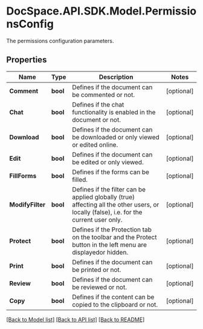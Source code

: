 # DocSpace.API.SDK.Model.PermissionsConfig
The permissions configuration parameters.

## Properties

Name | Type | Description | Notes
------------ | ------------- | ------------- | -------------
**Comment** | **bool** | Defines if the document can be commented or not. | [optional] 
**Chat** | **bool** | Defines if the chat functionality is enabled in the document or not. | [optional] 
**Download** | **bool** | Defines if the document can be downloaded or only viewed or edited online. | [optional] 
**Edit** | **bool** | Defines if the document can be edited or only viewed. | [optional] 
**FillForms** | **bool** | Defines if the forms can be filled. | [optional] 
**ModifyFilter** | **bool** | Defines if the filter can be applied globally (true) affecting all the other users,  or locally (false), i.e. for the current user only. | [optional] 
**Protect** | **bool** | Defines if the Protection tab on the toolbar and the Protect button in the left menu are displayedor hidden. | [optional] 
**Print** | **bool** | Defines if the document can be printed or not. | [optional] 
**Review** | **bool** | Defines if the document can be reviewed or not. | [optional] 
**Copy** | **bool** | Defines if the content can be copied to the clipboard or not. | [optional] 

[[Back to Model list]](../README.md#documentation-for-models) [[Back to API list]](../README.md#documentation-for-api-endpoints) [[Back to README]](../README.md)

